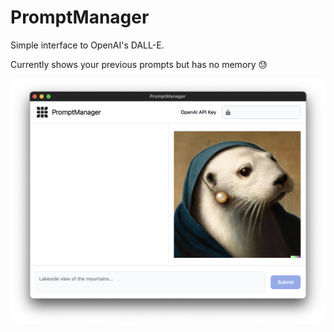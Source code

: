 # PromptManager

Simple interface to OpenAI's DALL-E.

Currently shows your previous prompts but has no memory 😓

![](./static/interface.png)
